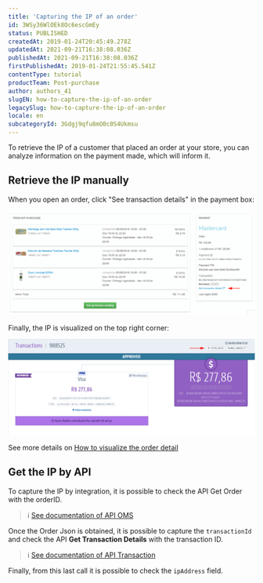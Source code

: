 ```yaml
---
title: 'Capturing the IP of an order'
id: 3WSy36WlOEk8Oc6escGmEy
status: PUBLISHED
createdAt: 2019-01-24T20:45:49.278Z
updatedAt: 2021-09-21T16:38:08.036Z
publishedAt: 2021-09-21T16:38:08.036Z
firstPublishedAt: 2019-01-24T21:55:45.541Z
contentType: tutorial
productTeam: Post-purchase
author: authors_41
slugEN: how-to-capture-the-ip-of-an-order
legacySlug: how-to-capture-the-ip-of-an-order
locale: en
subcategoryId: 3Gdgj9qfu8mO0c0S4Ukmsu
---
```


To retrieve the IP of a customer that placed an order at your store, you can analyze information on the payment made, which will inform it. 

## Retrieve the IP manually

When you open an order, click "See transaction details" in the payment box:

![ip pedido1 EN](https://raw.githubusercontent.com/vtexdocs/help-center-content/refs/heads/main/docs/en/tutorials/payments/transactions/how-to-capture-the-ip-of-an-order_1.png)

Finally, the IP is visualized on the top right corner:

![ip pedido2 EN](https://raw.githubusercontent.com/vtexdocs/help-center-content/refs/heads/main/docs/en/tutorials/payments/transactions/how-to-capture-the-ip-of-an-order_2.png)

See more details on [How to visualize the order detail](/en/tutorial/how-to-view-the-orders-details)

## Get the IP by API

To capture the IP by integration, it is possible to check the API Get Order with the orderID.

> ℹ️ [See documentation of API OMS](https://developers.vtex.com/reference/orders#getorder)

Once the Order Json is obtained, it is possible to capture the `transactionId` and check the API **Get Transaction Details** with the transaction ID.

> ℹ️ [See documentation of API Transaction](https://developers.vtex.com/reference/transaction-process#transactiondetails)

Finally, from this last call it is possible to check the `ipAddress` field.
